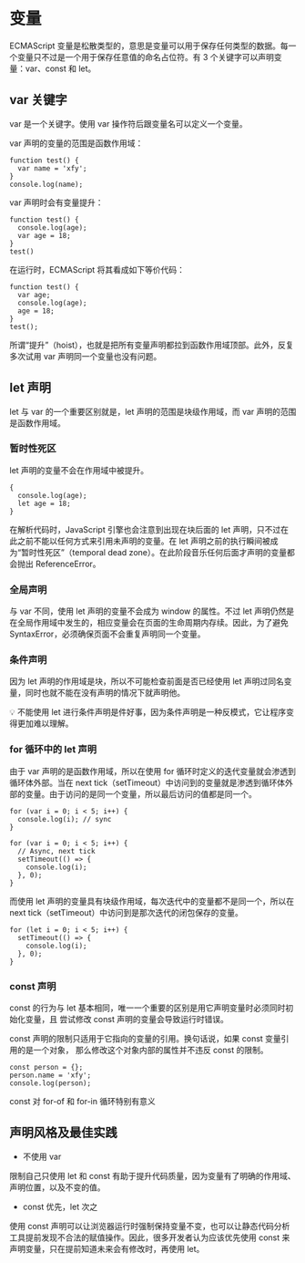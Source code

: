 # 变量

ECMAScript 变量是松散类型的，意思是变量可以用于保存任何类型的数据。每一个变量只不过是一个用于保存任意值的命名占位符。有 3 个关键字可以声明变量：var、const 和 let。

## var 关键字

var 是一个关键字。使用 var 操作符后跟变量名可以定义一个变量。

var 声明的变量的范围是函数作用域：

```tsx
function test() {
  var name = 'xfy';
}
console.log(name);
```

var 声明时会有变量提升：

```tsx
function test() {
  console.log(age);
  var age = 18;
}
test()
```

在运行时，ECMAScript 将其看成如下等价代码：

```tsx
function test() {
  var age;
  console.log(age);
  age = 18;
}
test();
```

所谓“提升”（hoist），也就是把所有变量声明都拉到函数作用域顶部。此外，反复多次试用 var 声明同一个变量也没有问题。

## let 声明

let 与 var 的一个重要区别就是，let 声明的范围是块级作用域，而 var 声明的范围是函数作用域。

### 暂时性死区

let 声明的变量不会在作用域中被提升。

```tsx
{
  console.log(age);
  let age = 18;
}
```

在解析代码时，JavaScript 引擎也会注意到出现在块后面的 let 声明，只不过在此之前不能以任何方式来引用未声明的变量。在 let 声明之前的执行瞬间被成为“暂时性死区”（temporal dead zone）。在此阶段音乐任何后面才声明的变量都会抛出 ReferenceError。

### 全局声明

与 var 不同，使用 let 声明的变量不会成为 window 的属性。不过 let 声明仍然是在全局作用域中发生的，相应变量会在页面的生命周期内存续。因此，为了避免 SyntaxError，必须确保页面不会重复声明同一个变量。

### 条件声明

因为 let 声明的作用域是块，所以不可能检查前面是否已经使用 let 声明过同名变量，同时也就不能在没有声明的情况下就声明他。

<aside>
💡 不能使用 let 进行条件声明是件好事，因为条件声明是一种反模式，它让程序变得更加难以理解。

</aside>

### for 循环中的 let 声明

由于 var 声明的是函数作用域，所以在使用 for 循环时定义的迭代变量就会渗透到循环体外部。当在 next tick（setTimeout）中访问到的变量就是渗透到循环体外部的变量。由于访问的是同一个变量，所以最后访问的值都是同一个。

```tsx
for (var i = 0; i < 5; i++) {
  console.log(i); // sync
}

for (var i = 0; i < 5; i++) {
  // Async, next tick
  setTimeout(() => {
    console.log(i);
  }, 0);
}
```

而使用 let 声明的变量具有块级作用域，每次迭代中的变量都不是同一个，所以在next tick（setTimeout）中访问到是那次迭代的闭包保存的变量。

```tsx
for (let i = 0; i < 5; i++) {
  setTimeout(() => {
    console.log(i);
  }, 0);
}
```

### const 声明

const 的行为与 let 基本相同，唯一一个重要的区别是用它声明变量时必须同时初始化变量，且
尝试修改 const 声明的变量会导致运行时错误。

const 声明的限制只适用于它指向的变量的引用。换句话说，如果 const 变量引用的是一个对象，
那么修改这个对象内部的属性并不违反 const 的限制。

```tsx
const person = {};
person.name = 'xfy';
console.log(person);
```

const 对 for-of 和 for-in 循环特别有意义

## 声明风格及最佳实践

- 不使用 var

限制自己只使用 let 和 const
有助于提升代码质量，因为变量有了明确的作用域、声明位置，以及不变的值。

- const 优先，let 次之

使用 const 声明可以让浏览器运行时强制保持变量不变，也可以让静态代码分析工具提前发现不合法的赋值操作。因此，很多开发者认为应该优先使用 const 来声明变量，只在提前知道未来会有修改时，再使用 let。